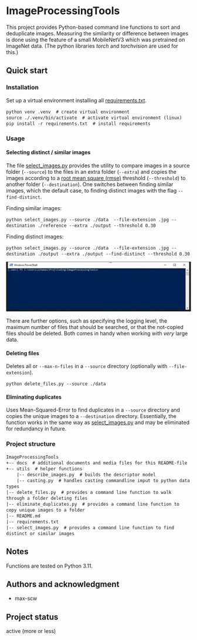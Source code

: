 # ImageProcessingTools

This project provides Python-based command line functions to sort and deduplicate images.
Measuring the similarity or difference between images is done using the feature of a small MobileNetV3 which was pretrained on ImageNet data. (The python libraries *torch* and *torchvision* are used for this.)

## Quick start
### Installation
Set up a virtual environment installing all [requirements.txt](requirements.txt).
````shell
python venv .venv  # create virtual environment
source ./.venv/bin/activate  # activate virtual environment (linux)
pip install -r requirements.txt  # install requirements
````
### Usage
#### Selecting distinct / similar images
The file [select_images.py](select_images.py) provides the utility to compare images in a source folder (`--source`) to the files in an extra folder (`--extra`) and copies the images according to a [root mean square (rmse)](https://en.wikipedia.org/wiki/Root_mean_square) threshold (`--threshold`) to another folder (`--destination`).
One switches between finding similar images, which the default case, to finding distinct images with the flag `--find-distinct`.


Finding similar images:
````shell
python select_images.py --source ./data  --file-extension .jpg --destination ./reference --extra ./output --threshold 0.30
````

Finding distinct images:
````shell
python select_images.py --source ./data  --file-extension .jpg --destination ./output --extra ./output --find-distinct --threshold 0.30
````
![ImageProcessingTools.gif](docs%2FImageProcessingTools_select_images_find-distinct.gif)

There are further options, such as specifying the logging level, the maximum number of files that should be searched, or that the not-copied files should be deleted. Both comes in handy when working with *very* large data.

#### Deleting files
Deletes all or `--max-n-files` in a `--source` directory (optionally with `--file-extension`).
````shell
python delete_files.py --source ./data
````

#### Eliminating duplicates
Uses Mean-Squared-Error to find duplicates in a `--source` directory and copies the unique images to a `--destination` directory.
Essentially, the function works in the same way as [select_images.py](select_images.py) and may be eliminated for redundancy in future.

### Project structure
````
ImageProcessingTools
+-- docs  # additional documents and media files for this README-file
+-- utils  # helper functions
    |-- describe_images.py  # builds the descriptor model
    |-- casting.py  # handles casting commandline imput to python data types
|-- delete_files.py  # provides a command line function to walk through a folder deleting files
|-- eliminate_duplicates.py  # provides a command line function to copy unique images to a folder
|-- README.md
|-- requirements.txt
|-- select_images.py  # provides a command line function to find distinct or similar images
````


## Notes
Functions are tested on Python 3.11.

## Authors and acknowledgment
- max-scw

## Project status
active (more or less)